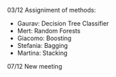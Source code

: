 03/12
Assigniment of methods:
- Gaurav: Decision Tree Classifier
- Mert: Random Forests
- Giacomo: Boosting
- Stefania: Bagging
- Martina: Stacking

07/12
New meeting
